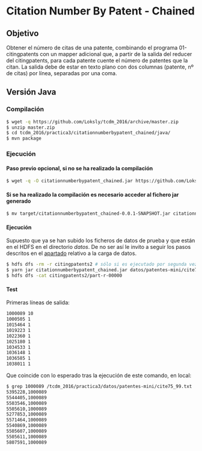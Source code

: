 # Citation Number By Patent - Chained

## Objetivo

Obtener el número de citas de una patente, combinando el programa 01-citingpatents con un mapper adicional que, a partir de la salida del reducer del citingpatents, para cada patente cuente el número de patentes que la citan. La salida debe de estar en texto plano con dos columnas (patente, nº de citas) por línea, separadas por una coma.


## Versión Java

### Compilación

```bash
$ wget -q https://github.com/Loksly/tcdm_2016/archive/master.zip
$ unzip master.zip
$ cd tcdm_2016/practica3/citationnumberbypatent_chained/java/
$ mvn package
```

### Ejecución

#### Paso previo opcional, si no se ha realizado la compilación
```bash
$ wget -q -O citationnumberbypatent_chained.jar https://github.com/Loksly/tcdm_2016/raw/master/practica3/citationnumberbypatent_chained/target/citationnumberbypatent_chained-0.0.1-SNAPSHOT.jar
```

#### Si se ha realizado la compilación es necesario acceder al fichero jar generado
```bash
$ mv target/citationnumberbypatent_chained-0.0.1-SNAPSHOT.jar citationnumberbypatent_chained.jar
```

#### Ejecución

Supuesto que ya se han subido los ficheros de datos de prueba y que están en el HDFS en el directorio _datos_.
De no ser así le invito a seguir los pasos descritos en el 
[apartado](https://github.com/Loksly/tcdm_2016/tree/master/practica3#carga-de-datos-de-prueba)
relativo a la carga de datos.

```bash
$ hdfs dfs -rm -r citingpatents2 # sólo si es ejecutado por segunda vez
$ yarn jar citationnumberbypatent_chained.jar datos/patentes-mini/cite75_99.txt citingpatents2
$ hdfs dfs -cat citingpatents2/part-r-00000
```


#### Test

Primeras líneas de salida:

```txt
1000089 10
1000505 1
1015464 1
1019223 1
1022360 1
1025180 1
1034533 1
1036148 1
1036585 1
1038011 1
```

Que coincide con lo esperado tras la ejecución de este comando, en local:

```bash
$ grep 1000089 /tcdm_2016/practica3/datos/patentes-mini/cite75_99.txt
5395228,1000089
5544405,1000089
5503546,1000089
5505610,1000089
5277853,1000089
5571464,1000089
5540869,1000089
5505607,1000089
5505611,1000089
5807591,1000089
```
